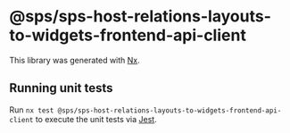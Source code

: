 # @sps/sps-host-relations-layouts-to-widgets-frontend-api-client

This library was generated with [Nx](https://nx.dev).

## Running unit tests

Run `nx test @sps/sps-host-relations-layouts-to-widgets-frontend-api-client` to execute the unit tests via [Jest](https://jestjs.io).
